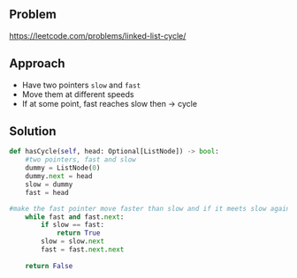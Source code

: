 ## Problem 
https://leetcode.com/problems/linked-list-cycle/

## Approach 
- Have two pointers `slow` and `fast`
- Move them at different speeds 
- If at some point, fast reaches slow then -> cycle

## Solution 
``` python 
def hasCycle(self, head: Optional[ListNode]) -> bool:
	#two pointers, fast and slow
	dummy = ListNode(0)
	dummy.next = head
	slow = dummy
	fast = head

#make the fast pointer move faster than slow and if it meets slow again that means cycle
	while fast and fast.next:
		if slow == fast:
			return True
		slow = slow.next
		fast = fast.next.next
		
	return False
```
